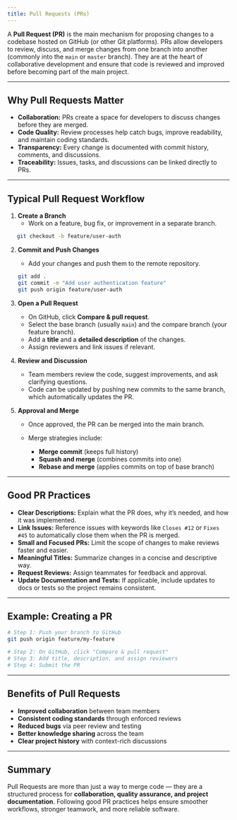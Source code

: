 ```yaml
---
title: Pull Requests (PRs)
---
```


A **Pull Request (PR)** is the main mechanism for proposing changes to a codebase hosted on GitHub (or other Git platforms). PRs allow developers to review, discuss, and merge changes from one branch into another (commonly into the `main` or `master` branch). They are at the heart of collaborative development and ensure that code is reviewed and improved before becoming part of the main project.

---

## Why Pull Requests Matter

- **Collaboration:** PRs create a space for developers to discuss changes before they are merged.
- **Code Quality:** Review processes help catch bugs, improve readability, and maintain coding standards.
- **Transparency:** Every change is documented with commit history, comments, and discussions.
- **Traceability:** Issues, tasks, and discussions can be linked directly to PRs.

---

## Typical Pull Request Workflow

1. **Create a Branch**
   - Work on a feature, bug fix, or improvement in a separate branch.

```bash
   git checkout -b feature/user-auth
```

2. **Commit and Push Changes**

   * Add your changes and push them to the remote repository.

   ```bash
   git add .
   git commit -m "Add user authentication feature"
   git push origin feature/user-auth
   ```

3. **Open a Pull Request**

   * On GitHub, click **Compare & pull request**.
   * Select the base branch (usually `main`) and the compare branch (your feature branch).
   * Add a **title** and a **detailed description** of the changes.
   * Assign reviewers and link issues if relevant.

4. **Review and Discussion**

   * Team members review the code, suggest improvements, and ask clarifying questions.
   * Code can be updated by pushing new commits to the same branch, which automatically updates the PR.

5. **Approval and Merge**

   * Once approved, the PR can be merged into the main branch.
   * Merge strategies include:

     * **Merge commit** (keeps full history)
     * **Squash and merge** (combines commits into one)
     * **Rebase and merge** (applies commits on top of base branch)

---

## Good PR Practices

* **Clear Descriptions:** Explain what the PR does, why it’s needed, and how it was implemented.
* **Link Issues:** Reference issues with keywords like `Closes #12` or `Fixes #45` to automatically close them when the PR is merged.
* **Small and Focused PRs:** Limit the scope of changes to make reviews faster and easier.
* **Meaningful Titles:** Summarize changes in a concise and descriptive way.
* **Request Reviews:** Assign teammates for feedback and approval.
* **Update Documentation and Tests:** If applicable, include updates to docs or tests so the project remains consistent.

---

## Example: Creating a PR

```bash
# Step 1: Push your branch to GitHub
git push origin feature/my-feature

# Step 2: On GitHub, click "Compare & pull request"
# Step 3: Add title, description, and assign reviewers
# Step 4: Submit the PR
```

---

## Benefits of Pull Requests

* **Improved collaboration** between team members
* **Consistent coding standards** through enforced reviews
* **Reduced bugs** via peer review and testing
* **Better knowledge sharing** across the team
* **Clear project history** with context-rich discussions

---

## Summary

Pull Requests are more than just a way to merge code — they are a structured process for **collaboration, quality assurance, and project documentation**. Following good PR practices helps ensure smoother workflows, stronger teamwork, and more reliable software.
